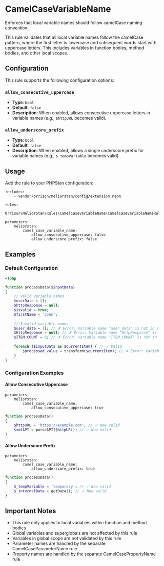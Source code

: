 # CamelCaseVariableName

Enforces that local variable names should follow camelCase naming convention.

This rule validates that all local variable names follow the camelCase pattern, where the first letter is lowercase and subsequent words start with uppercase letters. This includes variables in function bodies, method bodies, and other local scopes.

## Configuration

This rule supports the following configuration options:

### `allow_consecutive_uppercase`
- **Type**: `bool`
- **Default**: `false`
- **Description**: When enabled, allows consecutive uppercase letters in variable names (e.g., `$httpURL` becomes valid).

### `allow_underscore_prefix`
- **Type**: `bool`
- **Default**: `false`
- **Description**: When enabled, allows a single underscore prefix for variable names (e.g., `$_tempVariable` becomes valid).

## Usage

Add the rule to your PHPStan configuration:

```neon
includes:
    - vendor/orrison/meliorstan/config/extension.neon

rules:
    - Orrison\MeliorStan\Rules\CamelCaseVariableName\CamelCaseVariableNameRule

parameters:
    meliorstan:
        camel_case_variable_name:
            allow_consecutive_uppercase: false
            allow_underscore_prefix: false
```

## Examples

### Default Configuration

```php
<?php

function processData($inputData) 
{
    // Valid variable names
    $userData = [];
    $httpResponse = null;
    $isValid = true;
    $firstName = 'John';
    
    // Invalid variable names
    $user_data = []; // ✗ Error: Variable name "user_data" is not in camelCase.
    $HttpResponse = null; // ✗ Error: Variable name "HttpResponse" is not in camelCase.
    $ITEM_COUNT = 0; // ✗ Error: Variable name "ITEM_COUNT" is not in camelCase.
    
    foreach ($inputData as $currentItem) { // ✓ Valid
        $processed_value = transform($currentItem); // ✗ Error: Variable name "processed_value" is not in camelCase.
    }
}
```

### Configuration Examples

#### Allow Consecutive Uppercase

```neon
parameters:
    meliorstan:
        camel_case_variable_name:
            allow_consecutive_uppercase: true
```

```php
function processData() 
{
    $httpURL = 'https://example.com'; // ✓ Now valid
    $xmlAPI = parseAPI($httpURL); // ✓ Now valid
}
```

#### Allow Underscore Prefix

```neon
parameters:
    meliorstan:
        camel_case_variable_name:
            allow_underscore_prefix: true
```

```php
function processData() 
{
    $_tempVariable = 'temporary'; // ✓ Now valid
    $_internalData = getData(); // ✓ Now valid
}
```

## Important Notes

- This rule only applies to local variables within function and method bodies
- Global variables and superglobals are not affected by this rule
- Variables in global scope are not validated by this rule
- Parameter names are handled by the separate CamelCaseParameterName rule
- Property names are handled by the separate CamelCasePropertyName rule
